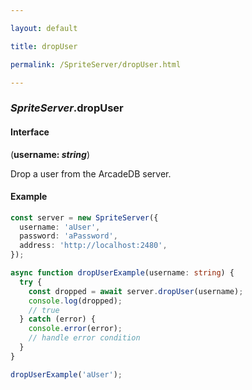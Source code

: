 ```yaml
---

layout: default

title: dropUser

permalink: /SpriteServer/dropUser.html

---
```


### _SpriteServer_.dropUser

#### Interface

(**username: *string***)

Drop a user from the ArcadeDB server.

#### Example

```ts
const server = new SpriteServer({
  username: 'aUser',
  password: 'aPassword',
  address: 'http://localhost:2480',
});

async function dropUserExample(username: string) {
  try {
    const dropped = await server.dropUser(username);
    console.log(dropped);
    // true
  } catch (error) {
    console.error(error);
    // handle error condition
  }
}

dropUserExample('aUser');
```

